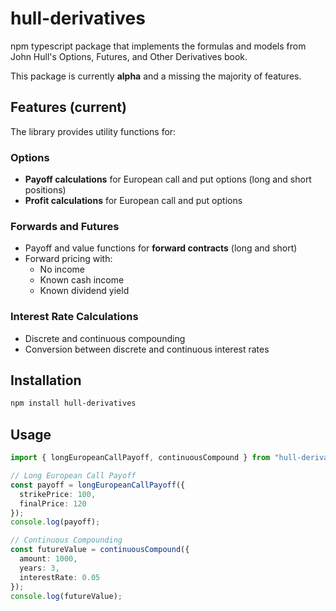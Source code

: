 # hull-derivatives

npm typescript package that implements the formulas and models from John Hull's Options, Futures, and Other Derivatives book. 

This package is currently **alpha** and a missing the majority of features.

## Features (current)

The library provides utility functions for:

### Options
- **Payoff calculations** for European call and put options (long and short positions)
- **Profit calculations** for European call and put options

### Forwards and Futures
- Payoff and value functions for **forward contracts** (long and short)
- Forward pricing with:
    - No income
    - Known cash income
    - Known dividend yield

### Interest Rate Calculations
- Discrete and continuous compounding
- Conversion between discrete and continuous interest rates

## Installation

```bash
npm install hull-derivatives
```

## Usage

```typescript
import { longEuropeanCallPayoff, continuousCompound } from "hull-derivatives";

// Long European Call Payoff
const payoff = longEuropeanCallPayoff({
  strikePrice: 100,
  finalPrice: 120
});
console.log(payoff);

// Continuous Compounding
const futureValue = continuousCompound({
  amount: 1000,
  years: 3,
  interestRate: 0.05
});
console.log(futureValue);
```